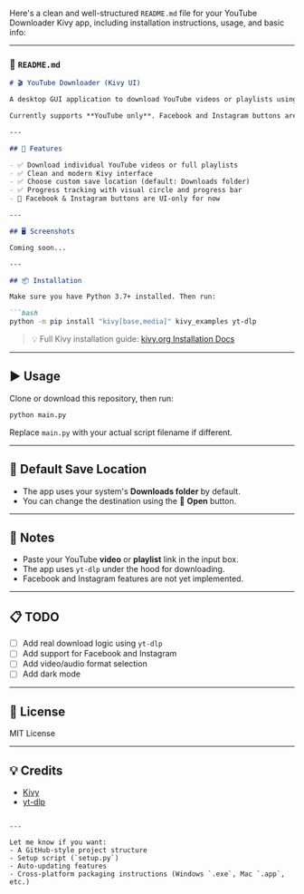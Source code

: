 Here's a clean and well-structured `README.md` file for your YouTube Downloader Kivy app, including installation instructions, usage, and basic info:

---

### 📄 `README.md`

````markdown
# 🎬 YouTube Downloader (Kivy UI)

A desktop GUI application to download YouTube videos or playlists using a beautiful Kivy-based interface.

Currently supports **YouTube only**. Facebook and Instagram buttons are placeholders for future support.

---

## 🚀 Features

- ✅ Download individual YouTube videos or full playlists
- ✅ Clean and modern Kivy interface
- ✅ Choose custom save location (default: Downloads folder)
- ✅ Progress tracking with visual circle and progress bar
- 🚧 Facebook & Instagram buttons are UI-only for now

---

## 🖥️ Screenshots

Coming soon...

---

## 📦 Installation

Make sure you have Python 3.7+ installed. Then run:

```bash
python -m pip install "kivy[base,media]" kivy_examples yt-dlp
````

> 💡 Full Kivy installation guide: [kivy.org Installation Docs](https://kivy.org/doc/stable/gettingstarted/installation.html#install-pip)

---

## ▶️ Usage

Clone or download this repository, then run:

```bash
python main.py
```

Replace `main.py` with your actual script filename if different.

---

## 📁 Default Save Location

* The app uses your system's **Downloads folder** by default.
* You can change the destination using the 📁 **Open** button.

---

## 📝 Notes

* Paste your YouTube **video** or **playlist** link in the input box.
* The app uses `yt-dlp` under the hood for downloading.
* Facebook and Instagram features are not yet implemented.

---

## 📋 TODO

* [ ] Add real download logic using `yt-dlp`
* [ ] Add support for Facebook and Instagram
* [ ] Add video/audio format selection
* [ ] Add dark mode

---

## 📖 License

MIT License

---

## 💡 Credits

* [Kivy](https://kivy.org/)
* [yt-dlp](https://github.com/yt-dlp/yt-dlp)

```

---

Let me know if you want:
- A GitHub-style project structure
- Setup script (`setup.py`)
- Auto-updating features
- Cross-platform packaging instructions (Windows `.exe`, Mac `.app`, etc.)
```
